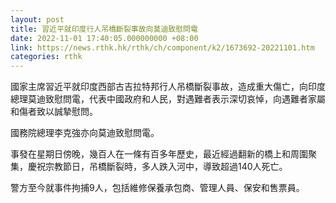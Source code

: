 ```yaml
---
layout: post
title: 習近平就印度行人吊橋斷裂事故向莫迪致慰問電
date: 2022-11-01 17:40:05.000000000 +08:00
link: https://news.rthk.hk/rthk/ch/component/k2/1673692-20221101.htm
categories: rthk
---
```


國家主席習近平就印度西部古吉拉特邦行人吊橋斷裂事故，造成重大傷亡，向印度總理莫迪致慰問電，代表中國政府和人民，對遇難者表示深切哀悼，向遇難者家屬和傷者致以誠摯慰問。

國務院總理李克強亦向莫迪致慰問電。

事發在星期日傍晚，幾百人在一條有百多年歷史，最近經過翻新的橋上和周圍聚集，慶祝宗教節日，吊橋斷裂時，多人跌入河中，導致超過140人死亡。

警方至今就事件拘捕9人，包括維修保養承包商、管理人員、保安和售票員。
